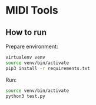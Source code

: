 # MIDI Tools

## How to run

Prepare environment:

```bash
virtualenv venv
source venv/bin/activate
pip3 install -r requirements.txt
```

Run:

```bash
source venv/bin/activate
python3 test.py
```
